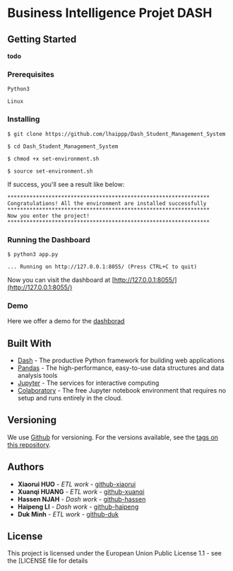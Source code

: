 
# Business Intelligence Projet DASH


## Getting Started

**todo**

### Prerequisites


```
Python3

Linux
```

### Installing

```
$ git clone https://github.com/lhaippp/Dash_Student_Management_System

$ cd Dash_Student_Management_System

$ chmod +x set-environment.sh

$ source set-environment.sh
```
If success, you'll see a result like below:
```
****************************************************************
Congratulations! All the environment are installed successfully
****************************************************************
Now you enter the project!
****************************************************************
```

### Running the Dashboard

```
$ python3 app.py
```
```
... Running on http://127.0.0.1:8055/ (Press CTRL+C to quit)
```
Now you can visit the dashboard at [http://127.0.0.1:8055/](http://127.0.0.1:8055/)

### Demo
Here we offer a demo for the [dashborad](BI-projet/docs/Dash.html)


## Built With

* [Dash](https://dash.plot.ly/) - The productive Python framework for building web applications
* [Pandas](https://pandas.pydata.org/pandas-docs/stable/reference/api/pandas.DataFrame.html) - The high-performance, easy-to-use data structures and data analysis tools
* [Jupyter](https://jupyter.org/) - The services for interactive computing
* [Colaboratory](https://colab.research.google.com/notebooks/welcome.ipynb?hl=zh-cn) - The free Jupyter notebook environment that requires no setup and runs entirely in the cloud.


## Versioning

We use [Github](https://github.com/lhaippp/Dash_Student_Management_System) for versioning. For the versions available, see the [tags on this repository](https://github.com/lhaippp/Dash_Student_Management_System). 

## Authors

* **Xiaorui HUO** - *ETL work* - [github-xiaorui](https://github.com/PurpleBooth)
* **Xuanqi HUANG** - *ETL work* - [github-xuanqi](https://github.com/PurpleBooth)
* **Hassen NJAH** - *Dash work* - [github-hassen](https://github.com/PurpleBooth)
* **Haipeng LI** - *Dash work* - [github-haipeng](https://github.com/PurpleBooth)
* **Duk Minh** - *ETL work* - [github-duk](https://github.com/PurpleBooth)


## License

This project is licensed under the European Union Public License 1.1 - see the [LICENSE file for details
